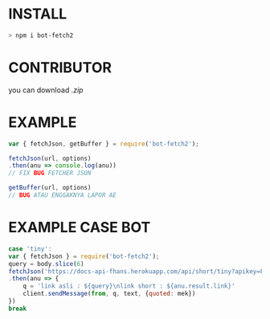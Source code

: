 # INSTALL 
```bash
> npm i bot-fetch2
```

# CONTRIBUTOR
you can download *.zip* 

# EXAMPLE
```javascript
var { fetchJson, getBuffer } = require('bot-fetch2');

fetchJson(url, options)
.then(anu => console.log(anu))
// FIX BUG FETCHER JSON

getBuffer(url, options)
// BUG ATAU ENGGAKNYA LAPOR AE
```

# EXAMPLE CASE BOT
```javascript
case 'tiny':
var { fetchJson } = require('bot-fetch2');
query = body.slice(6)
fetchJson('https://docs-api-fhans.herokuapp.com/api/short/tiny?apikey=FhansGanss&url=${query}')
.then(anu => {
    q = 'link asli : ${query}\nlink short : ${anu.result.link}'
    client.sendMessage(from, q, text, {quoted: mek})
})
break
```
